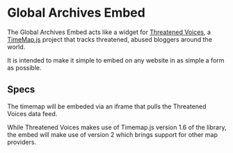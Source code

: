 # Global Archives Embed

The Global Archives Embed acts like a widget for [Threatened Voices](http://threatened.globalvoicesonline.org), a [TimeMap.js](http://code.google.com/p/timemap/) project that tracks threatened, abused bloggers around the world.

It is intended to make it simple to embed on any website in as simple a form as possible.

## Specs

The timemap will be embeded via an iframe that pulls the Threatened Voices data feed.

While Threatened Voices makes use of Timemap.js version 1.6 of the library, the embed will make use of version 2 which brings support for other map providers.